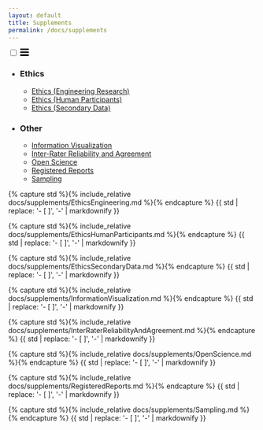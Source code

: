 ```yaml
---
layout: default
title: Supplements
permalink: /docs/supplements
---   
```


<html>
<head>
<style>

main .wrapper {
  min-width: 100%;
  display: flex;
  padding: 0;
}

.supplements-list {
  flex: 0 0 260px;
  align-self: flex-start;
  top: 30px;
  position: sticky;
  padding-left: 30px;
  text-indent: -30px;
}

#Display {
  flex: 20%;
}

.supplements-list .nav-trigger, .supplements-list .menu-icon {
  display: none
}

@media screen and (max-width: 780px) {
  .supplements-list {
    left: 15px;
    background-color: #fdfdfd;
    border: 1px solid #e8e8e8;
    border-radius: 5px;
    text-align: left;
	position: fixed;
	top: 80px;
	padding-left: 0;
    text-indent: 0;
  }
  
  #Display {
	flex: 100%;
	word-break: break-word;
  }
  
  .supplements-list label[for="toc-trigger"] {
    display: block;
    float: left;
    width: 36px;
    height: 36px;
    cursor: pointer;
  }
  
  .supplements-list .menu-icon {
    display: block;
    float: left;
    width: 36px;
    padding-top: 6px;
    text-align: center;
  }
  
  .supplements-list .menu-icon>svg {
    fill: #424242;
  }
  
  .supplements-list input ~ .tab {
    clear: both;
    display: none;
	overflow: scroll;
	max-height: 75vh;
  }
  
  .supplements-list input:checked ~ .tab {
    display: block;
    padding-bottom: 5px;
  }
}

.tablinks {
  padding: 4px 10px;
  font-size: 16px;
}

.tab, .tab ul {
  list-style-type: none;
}

.tab h3 {
  padding: 0;
  margin-bottom: 0;
  font-size: 16px;
}

.tablinks:hover {
  background-color: #ddd;
}

.tabcontent {
  color: black;
  display: none;
  padding: 10px 20px;
  height: 100%;
}

.active {
	font-weight: bold;
}
</style>
<script src="../form_generator/js/read_standards.js"></script>
<script>
function openSupplementFromURL(evt) {
  supplementName = getParameterByName('supplement')[0].replaceAll('"', '');

  var i, tabcontent, tablinks;
  tabcontent = document.getElementsByClassName("tabcontent");
  for (i = 0; i < tabcontent.length; i++) {
    tabcontent[i].style.display = "none";
  }
  tablinks = document.getElementsByClassName("tablinks");
  for (i = 0; i < tablinks.length; i++) {
    tablinks[i].className = tablinks[i].className.replace(" active", "");
  }
  document.getElementById(supplementName).style.display = "block";
  document.getElementById(supplementName+'_b').className += " active";
}
</script>

<!-- Google tag (gtag.js) -->
<script async src="https://www.googletagmanager.com/gtag/js?id={{ site.google_analytics }}"></script>
<script>
  window.dataLayer = window.dataLayer || [];
  function gtag(){dataLayer.push(arguments);}
  gtag('js', new Date());
  gtag('config', '{{ site.google_analytics }}');
</script>
</head>

<body onload="openSupplementFromURL(event)">

<!-- Supplements list/table of contents -->
<nav class="supplements-list">

  <input type="checkbox" id="toc-trigger" class="nav-trigger">
  <label for="toc-trigger">
    <span class="menu-icon">
      <svg viewBox="0 0 18 15" width="18px" height="15px">
        <path d="M18,1.484c0,0.82-0.665,1.484-1.484,1.484H1.484C0.665,2.969,0,2.304,0,1.484l0,0C0,0.665,0.665,0,1.484,0 h15.032C17.335,0,18,0.665,18,1.484L18,1.484z M18,7.516C18,8.335,17.335,9,16.516,9H1.484C0.665,9,0,8.335,0,7.516l0,0 c0-0.82,0.665-1.484,1.484-1.484h15.032C17.335,6.031,18,6.696,18,7.516L18,7.516z M18,13.516C18,14.335,17.335,15,16.516,15H1.484 C0.665,15,0,14.335,0,13.516l0,0c0-0.82,0.665-1.483,1.484-1.483h15.032C17.335,12.031,18,12.695,18,13.516L18,13.516z"></path>
      </svg>
    </span>
  </label>

  <ul class="tab">
    <li>
      <h3>Ethics</h3>
      <ul>
	    <li><a id="EthicsEngineering_b" class="tablinks" href="#" onclick="openSupplement(event, 'EthicsEngineering')">Ethics (Engineering Research)</a></li>
	    <li><a id="EthicsHumanParticipants_b" class="tablinks" href="#" onclick="openSupplement(event, 'EthicsHumanParticipants')">Ethics (Human Participants)</a></li>
	    <li> <a id="EthicsSecondaryData_b" class="tablinks" href="#" onclick="openSupplement(event, 'EthicsSecondaryData')">Ethics (Secondary Data)</a></li>
	  </ul>
    </li>
    <li>
      <h3>Other</h3>
	  <ul>
	    <li><a id="InformationVisualization_b" class="tablinks" href="#" onclick="openSupplement(event, 'InformationVisualization')">Information Visualization</a></li>
	    <li><a id="InterRaterReliabilityAndAgreement_b" class="tablinks" href="#" onclick="openSupplement(event, 'InterRaterReliabilityAndAgreement')">Inter-Rater Reliability and Agreement</a></li>
	    <li><a id="OpenScience_b"	class="tablinks" href="#" onclick="openSupplement(event, 'OpenScience')">Open Science</a></li>
	    <li><a id="RegisteredReports_b" class="tablinks" href="#" onclick="openSupplement(event, 'RegisteredReports')">Registered Reports</a></li>
	    <li> <a id="Sampling_b" class="tablinks" href="#" onclick="openSupplement(event, 'Sampling')">Sampling</a></li>
	  </ul>
    </li>
  </ul>
</nav>

<div id="Display">
<div id="EthicsEngineering" class="tabcontent">
  <p>
    {% capture std %}{% include_relative docs/supplements/EthicsEngineering.md %}{% endcapture %}
    {{ std | replace: '- [ ]', '-' | markdownify }}
  </p>
</div>

<div id="EthicsHumanParticipants" class="tabcontent">
  <p>
    {% capture std %}{% include_relative docs/supplements/EthicsHumanParticipants.md %}{% endcapture %}
    {{ std | replace: '- [ ]', '-' | markdownify }}
  </p>
</div>
  
  
<div id="EthicsSecondaryData" class="tabcontent">
  <p>
    {% capture std %}{% include_relative docs/supplements/EthicsSecondaryData.md %}{% endcapture %}
    {{ std | replace: '- [ ]', '-' | markdownify }}
  </p>
</div>

<div id="InformationVisualization" class="tabcontent">
  <p>
    {% capture std %}{% include_relative docs/supplements/InformationVisualization.md %}{% endcapture %}
    {{ std | replace: '- [ ]', '-' | markdownify }}
  </p>
</div>

<div id="InterRaterReliabilityAndAgreement" class="tabcontent">
  <p>
    {% capture std %}{% include_relative docs/supplements/InterRaterReliabilityAndAgreement.md %}{% endcapture %}
    {{ std | replace: '- [ ]', '-' | markdownify }}
  </p>
</div>

<div id="OpenScience" class="tabcontent">
  <p>
    {% capture std %}{% include_relative docs/supplements/OpenScience.md %}{% endcapture %}
    {{ std | replace: '- [ ]', '-' | markdownify }}
  </p>
</div>

<div id="RegisteredReports" class="tabcontent">
  <p>
    {% capture std %}{% include_relative docs/supplements/RegisteredReports.md %}{% endcapture %}
    {{ std | replace: '- [ ]', '-' | markdownify }}
  </p>
</div>

<div id="Sampling" class="tabcontent">
  <p>
    {% capture std %}{% include_relative docs/supplements/Sampling.md %}{% endcapture %}
    {{ std | replace: '- [ ]', '-' | markdownify }}
  </p>
</div>
</div>

<script>
function openSupplement(evt, supplementName) {
  var i, tabcontent, tablinks;

  tabcontent = document.getElementsByClassName("tabcontent");
  for (i = 0; i < tabcontent.length; i++) {
    tabcontent[i].style.display = "none";
  }
  tablinks = document.getElementsByClassName("tablinks");
  for (i = 0; i < tablinks.length; i++) {
    tablinks[i].className = tablinks[i].className.replace(" active", "");
  }
  
  document.getElementById(supplementName).style.display = "block";
  evt.currentTarget.className += " active";
  window.history.replaceState('', '', '?supplement='+supplementName);
  
  <!-- Dynamic footnote links -->
  let footnotes = document.getElementsByClassName("footnote");
  let footnoteCount = 0;
  for (i = 0; i < footnotes.length; i++) {
	footnotes[i].removeAttribute("id");
	footnotes[i].removeAttribute("href");
	
	if (footnotes[i].closest(".tabcontent").style.display === "block") {
	  if (footnotes[i].classList.contains("footnote-text")) {
	    footnotes[i].setAttribute("id", "footnote-text" + footnoteCount);
		footnotes[i].setAttribute("href", "#footnote-ref" + footnoteCount);
	  } else {
	    footnotes[i].setAttribute("id", "footnote-ref" + footnoteCount);
		footnotes[i].setAttribute("href", "#footnote-text" + footnoteCount);
	  }
	  footnoteCount++;
	}
  }
}
</script>